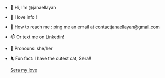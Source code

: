 - 🩷 Hi, I’m @janaellayan
- 🌟 I love info !
- 💌 How to reach me : ping me an email at contactjanaellayan@gmail.com
- 📫 Or text me on Linkedin!
- 🎀 Pronouns: she/her
- 🐈 Fun fact: I have the cutest cat, Sera!!

  [Sera my love](https://github.com/user-attachments/assets/f54786d6-c795-434b-9ce8-ef910abdd245)


<!---
janaellayan/janaellayan is a ✨ special ✨ repository because its `README.md` (this file) appears on your GitHub profile.
You can click the Preview link to take a look at your changes.
--->
